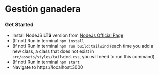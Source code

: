 # Gestión ganadera

### Get Started

- Install NodeJS **LTS** version from <a href="https://nodejs.org/en/?ref=creativetim">NodeJs Official Page</a>
- (If not) Run in terminal `npm install`
- (If not) Run in terminal `npm run build:tailwind` (each time you add a new class, a class that does not exist in `src/assets/styles/tailwind.css`, you will need to run this command)
- (If not) Run in terminal `npm start`
- Navigate to https://localhost:3000
